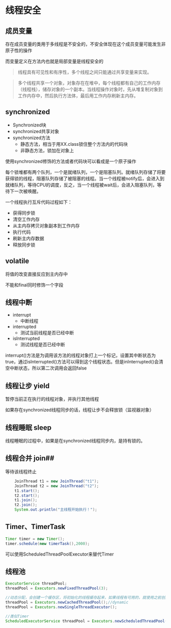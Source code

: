 # 线程安全 #
## 成员变量 ##
存在成员变量的类用于多线程是不安全的，不安全体现在这个成员变量可能发生非原子性的操作

而变量定义在方法内也就是局部变量是线程安全的

>线程具有可见性和有序性，多个线程之间只能通过共享变量来实现。

>多个线程共享一个对象，对象存在在堆中，每个线程都有自己的工作内存（线程栈），储存对象的一个副本。当线程操作对象时，先从堆复制对象到工作内存中，然后执行方法体，最后用工作内存刷新主内存。

## synchronized ##
- Synchronized块
- synchronized共享对象
- synchronized方法
    - 静态方法，相当于用XX.class锁住整个方法内的代码块
    - 非静态方法，锁加在对象上

使用synchronized修饰的方法或者代码块可以看成是一个原子操作

每个锁堆都有两个队列，一个是就绪队列，一个是阻塞队列。就绪队列存储了将要获得锁的线程，阻塞队列存储了被阻塞的线程。当一个线程被notify后，会进入到就绪队列，等待CPU的调度，反之，当一个线程被wait后，会进入阻塞队列，等待下一次被唤醒。

一个线程执行互斥代码过程如下：

- 获得同步锁
- 清空工作内存
- 从主内存拷贝对象副本到工作内存
- 执行代码
- 刷新主内存数据
- 释放同步锁

## volatile ##
将值的改变直接反应到主内存中

不能和final同时修饰一个字段

## 线程中断 ##
- interrupt
    - 中断线程 
- interrupted
    - 测试当前线程是否已经中断
- isInterrupted
    - 测试线程是否已经中断


interrupt()方法是为调用该方法的线程对象打上一个标记，设置其中断状态为true，通过isInterrupted()方法可以得到这个线程状态。但是inInterrupted()会清空中断状态，所以第二次调用会返回false

## 线程让步 yield ##
暂停当前正在执行的线程对象，并执行其他线程

如果存在synchronized线程同步的话，线程让步不会释放锁（监视器对象）

## 线程睡眠 sleep ##
线程睡眠的过程中，如果是在synchronized线程同步内，是持有锁的。

## 线程合并 join##
等待该线程终止

```Java
    JoinThread t1 = new JoinThread("t1");  
    JoinThread t2 = new JoinThread("t2");  
    t1.start();  
    t2.start();  
    t1.join(); 
    t2.join();  
    System.out.println("主线程开始执行！");  
```

## Timer、TimerTask ##
```java
Timer timer = new Timer();
timer.schedule(new timerTask(),2000);
```

可以使用ScheduledThreadPoolExecutor来替代Timer

## 线程池 ##

```java
ExecutorService threadPool;
threadPool = Executors.newFixedThreadPool(3);

//动态分配，会创建一个缓存区，将初始化的线程缓存起来，如果线程有可用的，就使用之前创建好的线程，如果没有可用的，就创建新线程，并且从缓存中移除已有60秒没有被使用的线程
threadPool = Executors.newCachedThreadPool();//dynamic
threadPool = Executors.newSingleThreadExecutor();

//类似Timer
ScheduledExecutorService threadPool = Executors.newScheduledThreadPool(3);
```

